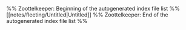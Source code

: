 %% Zoottelkeeper: Beginning of the autogenerated index file list  %%
 [[notes/fleeting/Untitled|Untitled]]
%% Zoottelkeeper: End of the autogenerated index file list  %%
